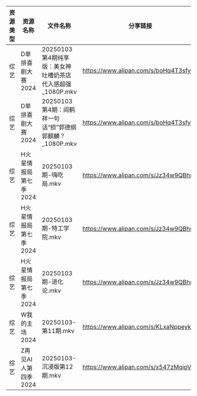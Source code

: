 | 资源类型 | 资源名称          | 文件名称                                   | 分享链接                                 | 更新时间                |
| ---- | ------------- | -------------------------------------- | ------------------------------------ | ------------------- |
| 综艺   | D单排喜剧大赛2024   | 20250103第4期纯享版：美女神吐槽奶茶店代入感超强_1080P.mkv | https://www.alipan.com/s/boHq4T3sfyV | 2025-01-03 14:06:49 |
| 综艺   | D单排喜剧大赛2024   | 20250103第4期：阎鹤祥一句话“损”郭德纲郭麒麟？_1080P.mkv | https://www.alipan.com/s/boHq4T3sfyV | 2025-01-03 14:06:49 |
| 综艺   | H火星情报局第七季2024 | 20250103期-嗨吃局.mkv                      | https://www.alipan.com/s/Jz34w9QBhnQ | 2025-01-03 14:07:03 |
| 综艺   | H火星情报局第七季2024 | 20250103期-特工学院.mkv                     | https://www.alipan.com/s/Jz34w9QBhnQ | 2025-01-03 14:07:02 |
| 综艺   | H火星情报局第七季2024 | 20250103期-进化论.mkv                      | https://www.alipan.com/s/Jz34w9QBhnQ | 2025-01-03 14:07:02 |
| 综艺   | W我的主场2024     | 20250103-第11期.mkv                      | https://www.alipan.com/s/KLxaNppeykr | 2025-01-03 14:08:17 |
| 综艺   | Z再见AI人第四季2024 | 20250103-沉浸版第12期.mkv                   | https://www.alipan.com/s/x547zMqipVp | 2025-01-03 14:08:34 |
